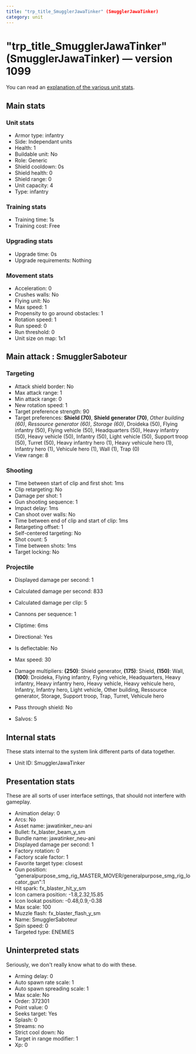 ```yaml
---
title: "trp_title_SmugglerJawaTinker" (SmugglerJawaTinker)
category: unit
---
```


# "trp_title_SmugglerJawaTinker" (SmugglerJawaTinker) — version 1099

You can read an [explanation  of the various unit stats](unitexplained.md).

## Main stats

### Unit stats

  * Armor type: infantry
  * Side: Independant units
  * Health: 1
  * Buildable unit: No
  * Role: Generic
  * Shield cooldown: 0s
  * Shield health: 0
  * Shield range: 0
  * Unit capacity: 4
  * Type: infantry

### Training stats

  * Training time: 1s
  * Training cost: Free

### Upgrading stats

  * Upgrade time: 0s
  * Upgrade requirements: Nothing

### Movement stats

  * Acceleration: 0
  * Crushes walls: No
  * Flying unit: No
  * Max speed: 1
  * Propensity to go around obstacles: 1
  * Rotation speed: 1
  * Run speed: 0
  * Run threshold: 0
  * Unit size on map: 1x1

## Main attack : SmugglerSaboteur

### Targeting

  * Attack shield border: No
  * Max attack range: 1
  * Min attack range: 0
  * New rotation speed: 1
  * Target preference strength: 90
  * Target preferences: **Shield (70)**, **Shield generator (70)**, _Other building (60)_, _Ressource generator (60)_, _Storage (60)_, Droideka (50), Flying infantry (50), Flying vehicle (50), Headquarters (50), Heavy infantry (50), Heavy vehicle (50), Infantry (50), Light vehicle (50), Support troop (50), Turret (50), Heavy infantry hero (1), Heavy vehicule hero (1), Infantry hero (1), Vehicule hero (1), Wall (1), Trap (0)
  * View range: 8

### Shooting

  * Time between start of clip and first shot: 1ms
  * Clip retargeting: No
  * Damage per shot: 1
  * Gun shooting sequence: 1
  * Impact delay: 1ms
  * Can shoot over walls: No
  * Time between end of clip and start of clip: 1ms
  * Retargeting offset: 1
  * Self-centered targeting: No
  * Shot count: 5
  * Time between shots: 1ms
  * Target locking: No

### Projectile

  * Displayed damage per second: 1
  * Calculated damage per second: 833
  * Calculated damage per clip: 5

  * Cannons per sequence: 1
  * Cliptime: 6ms
  * Directional: Yes
  * Is deflectable: No
  * Max speed: 30
  * Damage multipliers: **(250)**: Shield generator, **(175)**: Shield, **(150)**: Wall, **(100)**: Droideka, Flying infantry, Flying vehicle, Headquarters, Heavy infantry, Heavy infantry hero, Heavy vehicle, Heavy vehicule hero, Infantry, Infantry hero, Light vehicle, Other building, Ressource generator, Storage, Support troop, Trap, Turret, Vehicule hero
  * Pass through shield: No
  * Salvos: 5

## Internal stats

These stats internal to the system link different parts of data together.

  * Unit ID: SmugglerJawaTinker

## Presentation stats

These are all sorts of user interface settings, that should not interfere with gameplay.

  * Animation delay: 0
  * Arcs: No
  * Asset name: jawatinker_neu-ani
  * Bullet: fx_blaster_beam_y_sm
  * Bundle name: jawatinker_neu-ani
  * Displayed damage per second: 1
  * Factory rotation: 0
  * Factory scale factor: 1
  * Favorite target type: closest
  * Gun position: "generalpurpose_smg_rig_MASTER_MOVER/generalpurpose_smg_rig_locator_gun":1
  * Hit spark: fx_blaster_hit_y_sm
  * Icon camera position: -1.8,2.32,15.85
  * Icon lookat position: -0.48,0.9,-0.38
  * Max scale: 100
  * Muzzle flash: fx_blaster_flash_y_sm
  * Name: SmugglerSaboteur
  * Spin speed: 0
  * Targeted type: ENEMIES

## Uninterpreted stats

Seriously, we don't really know what to do with these.

  * Arming delay: 0
  * Auto spawn rate scale: 1
  * Auto spawn spreading scale: 1
  * Max scale: No
  * Order: 372301
  * Point value: 0
  * Seeks target: Yes
  * Splash: 0
  * Streams: no
  * Strict cool down: No
  * Target in range modifier: 1
  * Xp: 0

